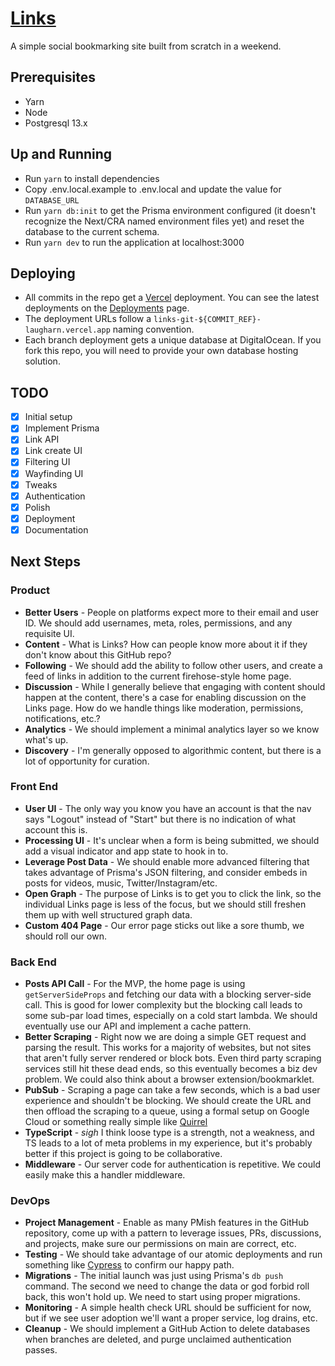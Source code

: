 # [Links](https://links.laugharn.dev)

A simple social bookmarking site built from scratch in a weekend.

## Prerequisites

* Yarn
* Node
* Postgresql 13.x

## Up and Running

* Run `yarn` to install dependencies
* Copy .env.local.example to .env.local and update the value for `DATABASE_URL`
* Run `yarn db:init` to get the Prisma environment configured (it doesn't recognize the Next/CRA named environment files yet) and reset the database to the current schema.
* Run `yarn dev` to run the application at localhost:3000

## Deploying

* All commits in the repo get a [Vercel](https://vercel.com) deployment. You can see the latest deployments on the [Deployments](https://github.com/laugharn/link/deployments) page.
* The deployment URLs follow a `links-git-${COMMIT_REF}-laugharn.vercel.app` naming convention.
* Each branch deployment gets a unique database at DigitalOcean. If you fork this repo, you will need to provide your own database hosting solution.

## TODO

- [x] Initial setup
- [x] Implement Prisma
- [x] Link API
- [x] Link create UI
- [x] Filtering UI
- [x] Wayfinding UI
- [x] Tweaks
- [x] Authentication
- [x] Polish
- [x] Deployment
- [x] Documentation

## Next Steps

### Product

* **Better Users** - People on platforms expect more to their email and user ID. We should add usernames, meta, roles, permissions, and any requisite UI.
* **Content** - What is Links? How can people know more about it if they don't know about this GitHub repo?
* **Following** - We should add the ability to follow other users, and create a feed of links in addition to the current firehose-style home page.
* **Discussion** - While I generally believe that engaging with content should happen at the content, there's a case for enabling discussion on the Links page. How do we handle things like moderation, permissions, notifications, etc.?
* **Analytics** - We should implement a minimal analytics layer so we know what's up.
* **Discovery** - I'm generally opposed to algorithmic content, but there is a lot of opportunity for curation.

### Front End

* **User UI** - The only way you know you have an account is that the nav says "Logout" instead of "Start" but there is no indication of what account this is.
* **Processing UI** - It's unclear when a form is being submitted, we should add a visual indicator and app state to hook in to.
* **Leverage Post Data** - We should enable more advanced filtering that takes advantage of Prisma's JSON filtering, and consider embeds in posts for videos, music, Twitter/Instagram/etc.
* **Open Graph** - The purpose of Links is to get you to click the link, so the individual Links page is less of the focus, but we should still freshen them up with well structured graph data.
* **Custom 404 Page** - Our error page sticks out like a sore thumb, we should roll our own.

### Back End

* **Posts API Call** - For the MVP, the home page is using `getServerSideProps` and fetching our data with a blocking server-side call. This is good for lower complexity but the blocking call leads to some sub-par load times, especially on a cold start lambda. We should eventually use our API and implement a cache pattern.
* **Better Scraping** - Right now we are doing a simple GET request and parsing the result. This works for a majority of websites, but not sites that aren't fully server rendered or block bots. Even third party scraping services still hit these dead ends, so this eventually becomes a biz dev problem. We could also think about a browser extension/bookmarklet.
* **PubSub** - Scraping a page can take a few seconds, which is a bad user experience and shouldn't be blocking. We should create the URL and then offload the scraping to a queue, using a formal setup on Google Cloud or something really simple like [Quirrel](https://quirrel.dev)
* **TypeScript** - _sigh_ I think loose type is a strength, not a weakness, and TS leads to a lot of meta problems in my experience, but it's probably better if this project is going to be collaborative.
* **Middleware** - Our server code for authentication is repetitive. We could easily make this a handler middleware.

### DevOps

* **Project Management** - Enable as many PMish features in the GitHub repository, come up with a pattern to leverage issues, PRs, discussions, and projects, make sure our permissions on main are correct, etc.
* **Testing** - We should take advantage of our atomic deployments and run something like [Cypress](https://cypress.io) to confirm our happy path.
* **Migrations** - The initial launch was just using Prisma's `db push` command. The second we need to change the data or god forbid roll back, this won't hold up. We need to start using proper migrations.
* **Monitoring** - A simple health check URL should be sufficient for now, but if we see user adoption we'll want a proper service, log drains, etc.
* **Cleanup** - We should implement a GitHub Action to delete databases when branches are deleted, and purge unclaimed authentication passes.